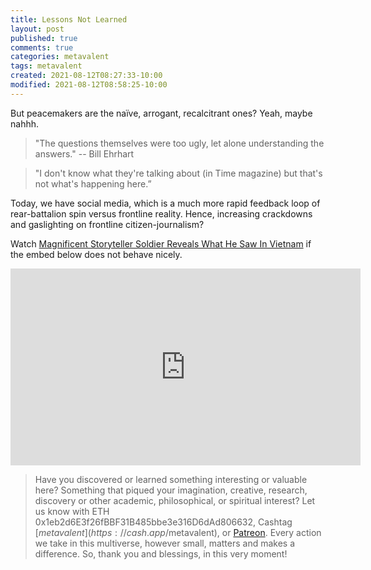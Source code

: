 ```yaml
---
title: Lessons Not Learned
layout: post
published: true
comments: true
categories: metavalent
tags: metavalent
created: 2021-08-12T08:27:33-10:00
modified: 2021-08-12T08:58:25-10:00
---
```


But peacemakers are the naïve, arrogant, recalcitrant ones? Yeah, maybe nahhh.

> "The questions themselves were too ugly, let alone understanding the answers." -- Bill Ehrhart

> "I don't know what they're talking about (in Time magazine) but that's not what's happening here.”

Today, we have social media, which is a much more rapid feedback loop of rear-battalion spin versus frontline reality. Hence, increasing crackdowns and gaslighting on frontline citizen-journalism?

Watch [Magnificent Storyteller Soldier Reveals What He Saw In Vietnam](https://youtu.be/tixOyiR8B-8) if the embed below does not behave nicely. 

<div class="embed-container"><iframe width="560" height="315" src="https://www.youtube.com/embed/tixOyiR8B-8" title="YouTube video player" frameborder="0" allow="accelerometer; autoplay; clipboard-write; encrypted-media; gyroscope; picture-in-picture" allowfullscreen></iframe></div>

> Have you discovered or learned something interesting or valuable here? Something that piqued your imagination, creative, research, discovery or other academic, philosophical, or spiritual interest? Let us know with ETH 0x1eb2d6E3f26fBBF31B485bbe3e316D6dAd806632, Cashtag [$metavalent](https://cash.app/$metavalent), or [Patreon](https://patreon.com/metavalent). Every action we take in this multiverse, however small, matters and makes a difference. So, thank you and blessings, in this very moment!


